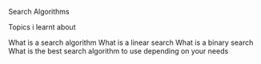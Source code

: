 Search Algorithms

Topics  i learnt about

What is a search algorithm
What is a linear search
What is a binary search
What is the best search algorithm to use depending on your needs
